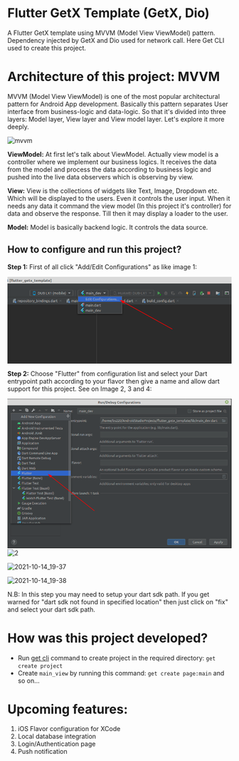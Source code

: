 # Flutter GetX Template (GetX, Dio)

A Flutter GetX template using MVVM (Model View ViewModel) pattern. Dependency injected by GetX
and Dio used for network call. Here Get CLI used to create this project.

# Architecture of this project: MVVM

MVVM (Model View ViewModel) is one of the most popular architectural pattern for Android App development. Basically
this pattern separates User interface from business-logic and data-logic. So that it's divided into three layers: Model layer, 
View layer and View model layer. Let's explore it more deeply.

![mvvm](https://user-images.githubusercontent.com/3769029/137336079-1f3384d0-b9d6-4462-a2c4-4a3d2cc77e8a.png)

<b>ViewModel:</b> At first let's talk about ViewModel. Actually view model is a controller where we 
implement our business logics. It receives the data from the model and process the data according to
business logic and pushed into the live data observers which is observing by view.

<b>View:</b> View is the collections of widgets like Text, Image, Dropdown etc. Which will be displayed
to the users. Even it controls the user input. When it needs any data it command the view model (In this project it's controller)
for data and observe the response. Till then it may display a loader to the user.

<b>Model:</b> Model is basically backend logic. It controls the data source.

## How to configure and run this project?

<b>Step 1:</b> First of all click "Add/Edit Configurations" as like image 1:

<img align="center" alt="1" src="repo_data/flutter_getx_template_1.png" />

<b>Step 2:</b> Choose "Flutter" from configuration list and select your Dart entrypoint path according
to your flavor then give a name and allow dart support for this project. See on Image 2, 3 and 4:

<img align="center" alt="2" src="repo_data/flutter_getx_template_2.png" />

<img align="center" alt="2" src="https://user-images.githubusercontent.com/3769029/137329967-6a2421ce-98c7-4f42-9393-8817b2607678.png" />

![2021-10-14_19-37](https://user-images.githubusercontent.com/3769029/137330462-303463b1-6b00-4755-9b96-a04d4546df4d.png)

![2021-10-14_19-38](https://user-images.githubusercontent.com/3769029/137330499-ff822737-943a-493d-932e-09eb8afa9414.png)

N.B: In this step you may need to setup your dart sdk path. If you get warned for 
"dart sdk not found in specified location" then just click on "fix" and select your dart sdk path.


# How was this project developed?
- Run [get cli](https://pub.dev/packages/get_cli) command to create project in the required directory: `get create project`
- Create `main_view` by running this command: `get create page:main` and so on...

# Upcoming features:
1. iOS Flavor configuration for XCode
2. Local database integration
3. Login/Authentication page
4. Push notification
